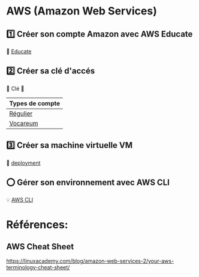 # AWS (Amazon Web Services)


## :one: Créer son compte Amazon avec AWS Educate

:pushpin: [Educate](educate)

## :two: Créer sa clé d'accés

:pushpin: Clé :key:

| Types de compte             |
|-----------------------------|
| [Régulier](educate/account/key.md)  |
| [Vocareum](educate/starter)  |

## :three: Créer sa machine virtuelle VM

:pushpin: [deployment](deployment)

## :o: Gérer son environnement avec AWS CLI

:bulb: [AWS CLI](cli)


# Références: 

## AWS Cheat Sheet

https://linuxacademy.com/blog/amazon-web-services-2/your-aws-terminology-cheat-sheet/


